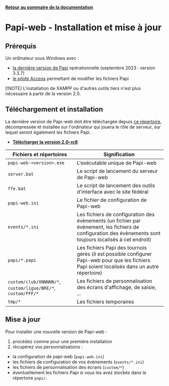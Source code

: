 **[Retour au sommaire de la documentation](../README.md)**

# Papi-web - Installation et mise à jour

## Prérequis

Un ordinateur sous Windows avec :
  - [la dernière version de Papi](https://dna.ffechecs.fr/ressources/appariements/papi/) opérationnelle (septembre 2023 : version 3.3.7)
  - [le pilote Access](https://www.microsoft.com/en-us/download/details.aspx?id=54920) permettant de modifier les fichiers Papi

[!NOTE]
L'installation de XAMPP ou d'autres outils tiers n'est plus nécessaire à partir de la version 2.0.

## Téléchargement et installation

La dernière version de Papi-web doit être téléchargée depuis [ce répertoire](../downloads), décompressée et installée sur l'ordinateur qui jouera le rôle de serveur, sur lequel seront également les fichiers Papi.

- **[Télécharger la version 2.0-rc8](https://raw.githubusercontent.com/pascalaubry/papi-web/main/downloads/papi-web-2.0-rc8.zip)**

| Fichiers et répertoires                                      | Signification                                                                                                                                               |
|--------------------------------------------------------------|-------------------------------------------------------------------------------------------------------------------------------------------------------------|
| `papi-web-<version>.exe`                                     | L'exécutable unique de Papi-web                                                                                                                             |
| `server.bat`                                                 | Le script de lancement du serveur de Papi-web                                                                                                               |
| `ffe.bat`                                                    | Le script de lancement des outils d'interface avec le site fédéral                                                                                          |
| `papi-web.ini`                                               | Le fichier de configuration de Papi-web                                                                                                                     |
| `events/*.ini`                                               | Les fichiers de configuration des évènements (un fichier par évènement, les fichiers de configuration des évènements sont toujours localisés à cet endroit) |
| `papi/*.papi`                                                | Les fichiers Papi des tournois gérés (il est possible configurer Papi-web pour que les fichiers Papi soient localisés dans un autre répertoire)             |
| `custom/club/XNNNNN/*`, `custom/ligue/BRE/*`, `custom/FFF/*` | Les fichiers de personnalisation des écrans d'affichage, de saisie, ...                                                                                     |
| `tmp/*`                                                      | Les fichiers temporaires                                                                                                                                    |

## Mise à jour

Pour installer une nouvelle version de Papi-web :
1. procédez comme pour une première installation
2. récupérez vos personnalisations :
  - la configuration de papi-web (`papi-web.ini`)
  - les fichiers de configuration de vos évènements (`events/*.ini`)
  - les fichiers de personnalisation des écrans (`custom/*`)
  - éventuellement les fichiers Papi si vous les avez stockés dans le répertoire `papi/`.

